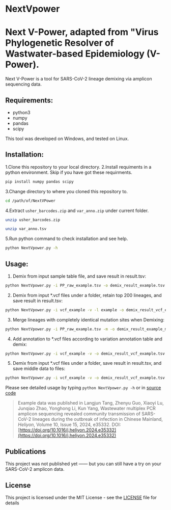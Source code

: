 # NextVpower
Next V-Power, adapted from "Virus Phylogenetic Resolver of Wastwater-based Epidemiology (V-Power).
=======
Next V-Power is a tool for SARS-CoV-2 lineage demixing via amplicon sequencing data.

Requirements:
---------------
 - python3
 - numpy
 - pandas
 - scipy

This tool was developed on Windows, and tested on Linux.

Installation:
---------------
1.Clone this repository to your local directory. 
2.Install requiments in a python environment. Skip if you have got these requirments.
```sh
pip install numpy pandas scipy
```
3.Change directory to where you cloned this repository to.
```sh
cd /path/of/NextVPower
```
4.Extract `usher_barcodes.zip` and `var_anno.zip` under current folder.
```sh
unzip usher_barcodes.zip
```
```sh
unzip var_anno.tsv
```
5.Run python command to check installation and see help.
```sh
python NextVpower.py -h
```

Usage: 
---------------

1. Demix from input sample table file, and save result in result.tsv:
```sh
python NextVpower.py -i PP_raw_example.tsv -o demix_result_example.tsv
```
2. Demix from input *.vcf files under a folder, retain top 200 lineages, and save result in result.tsv:
```sh
python NextVpower.py -i vcf_example -v -l example -o demix_result_vcf_example_top200.tsv
```
3. Merge lineages with completely identical mutation sites when Demixing:
```sh
python NextVpower.py -i PP_raw_example.tsv -m -o demix_result_example_merged.tsv
```
4. Add annotation to *.vcf files according to variation annotation table and demix:
```sh
python NextVpower.py -i vcf_example -v -o demix_result_vcf_example.tsv --ann_outpath ann_tab_example
```
5. Demix from input *.vcf files under a folder, save result in result.tsv, and save middle data to files:
```sh
python NextVpower.py -i vcf_example -v -o demix_result_vcf_example.tsv --vcsample PP_raw_example.tsv --fbarcode MMFF_example.tsv --fsample PPFF_example.tsv
```

Please see detailed usage by typing `python NextVpower.py -h` or in [source code](NextVpower.py)

>Example data was published in Langjun Tang, Zhenyu Guo, Xiaoyi Lu, Junqiao Zhao, Yonghong Li, Kun Yang,
Wastewater multiplex PCR amplicon sequencing revealed community transmission of SARS-CoV-2 lineages during the outbreak of infection in Chinese Mainland,
*Heliyon*, Volume 10, Issue 15, 2024, e35332. DOI: [https://doi.org/10.1016/j.heliyon.2024.e35332](https://doi.org/10.1016/j.heliyon.2024.e35332)


Publications
------------
This project was not published yet —— but you can still have a try on your SARS-CoV-2 amplicon data.

License
-------
This project is licensed under the MIT License - see the [LICENSE](LICENSE) file for details

